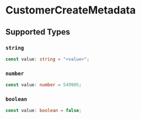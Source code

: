 # CustomerCreateMetadata


## Supported Types

### `string`

```typescript
const value: string = "<value>";
```

### `number`

```typescript
const value: number = 549905;
```

### `boolean`

```typescript
const value: boolean = false;
```

